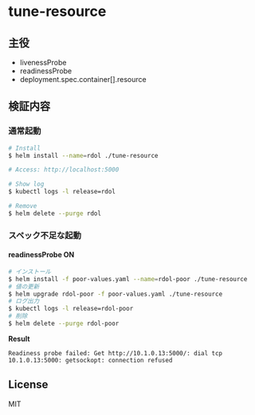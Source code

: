 # tune-resource


## 主役

- livenessProbe
- readinessProbe
- deployment.spec.container[].resource

## 検証内容

### 通常起動

```bash
# Install
$ helm install --name=rdol ./tune-resource

# Access: http://localhost:5000

# Show log
$ kubectl logs -l release=rdol

# Remove
$ helm delete --purge rdol
```

### スペック不足な起動

#### readinessProbe ON

```bash
# インストール
$ helm install -f poor-values.yaml --name=rdol-poor ./tune-resource
# 値の更新
$ helm upgrade rdol-poor -f poor-values.yaml ./tune-resource
# ログ出力
$ kubectl logs -l release=rdol-poor
# 削除
$ helm delete --purge rdol-poor
```

**Result**

```
Readiness probe failed: Get http://10.1.0.13:5000/: dial tcp 10.1.0.13:5000: getsockopt: connection refused
```

## License

MIT

